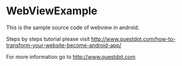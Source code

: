 # WebViewExample

This is the sample source code of webview in android.

Steps by steps tutorial please visit http://www.questdot.com/how-to-transform-your-website-become-android-app/

For more information go to http://www.questdot.com
